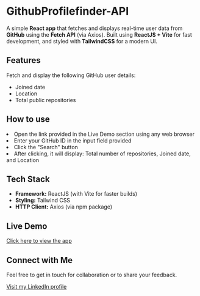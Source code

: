 <h1><b>GithubProfilefinder-API</b></h1> 

A simple <b>React app</b> that fetches and displays real-time user data from <b>GitHub</b> using the <b>Fetch API</b> (via Axios). Built using <b>ReactJS + Vite</b> for fast development, and styled with <b>TailwindCSS</b> for a modern UI. 

## Features
Fetch and display the following GitHub user details:
  - Joined date
  - Location
  - Total public repositories

## How to use
<li>Open the link provided in the Live Demo section using any web browser</li>
<li>Enter your GitHub ID in the input field provided</li>
<li>Click the "Search" button</li>
<li>After clicking, it will display:
  Total number of repositories,
  Joined date, and
  Location</li>

## Tech Stack
- **Framework:** ReactJS (with Vite for faster builds)
- **Styling:** Tailwind CSS
- **HTTP Client:** Axios (via npm package)

## Live Demo

 [Click here to view the app](https://github-profile-finder-vitereactjs.netlify.app/)

## Connect with Me
Feel free to get in touch for collaboration or to share your feedback.

[Visit my LinkedIn profile](https://www.linkedin.com/in/ajay-wade-b48214222/)
